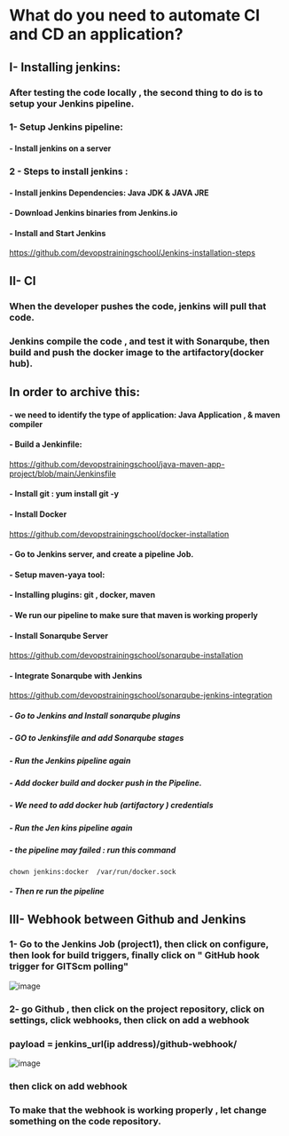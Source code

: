 
# What do you need to automate CI and CD an application?
## I- Installing jenkins:
### After testing the code locally , the second thing to do is to setup your Jenkins pipeline.
### 1- Setup Jenkins pipeline:
#### - Install jenkins on a server 
### 2 - Steps to install jenkins : 
#### - Install jenkins Dependencies: Java JDK & JAVA JRE
#### - Download Jenkins binaries from Jenkins.io
#### - Install and Start Jenkins
https://github.com/devopstrainingschool/Jenkins-installation-steps

## II- CI
### When the developer pushes the code, jenkins will pull that code.
### Jenkins compile the code , and test it with Sonarqube, then build and push the docker image to the artifactory(docker hub).
## In order to archive this:
#### - we need to identify the type of application: Java Application , & maven compiler
#### - Build a Jenkinfile: 
https://github.com/devopstrainingschool/java-maven-app-project/blob/main/Jenkinsfile
#### - Install git : yum install git -y
#### - Install Docker
https://github.com/devopstrainingschool/docker-installation
#### - Go to Jenkins server, and create a pipeline Job.
#### - Setup maven-yaya tool: 
#### - Installing plugins: git , docker, maven
#### - We run our pipeline to make sure that maven is working properly
#### - Install Sonarqube Server
https://github.com/devopstrainingschool/sonarqube-installation
#### - Integrate Sonarqube with Jenkins
https://github.com/devopstrainingschool/sonarqube-jenkins-integration
##### - Go to Jenkins and Install sonarqube plugins
##### - GO to Jenkinsfile and add Sonarqube stages
##### - Run the Jenkins pipeline again
##### - Add docker build and docker push in the Pipeline.
##### - We need to add docker hub (artifactory ) credentials
##### - Run the Jen kins pipeline again
##### - the pipeline may failed : run this command
```
chown jenkins:docker  /var/run/docker.sock
```
##### - Then re run the pipeline
## III- Webhook between Github and Jenkins
### 1- Go to the Jenkins Job (project1), then click on configure, then look for build triggers, finally click on " GitHub hook trigger for GITScm polling"
![image](https://user-images.githubusercontent.com/107158398/184759813-e61d50e9-e077-4b80-a4ea-d91869772e35.png)

### 2- go Github , then click on the project repository, click on settings, click webhooks, then click on add a webhook
### payload = jenkins_url(ip address)/github-webhook/
![image](https://user-images.githubusercontent.com/107158398/184759249-b3f1f524-a272-417c-8487-bc0e0067c80c.png)

### then click on add webhook

### To make that the webhook is working properly , let change something on the code repository.

